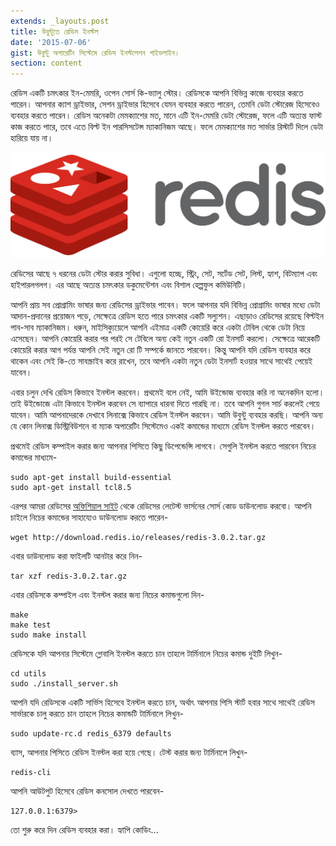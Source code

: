 ```yaml
---
extends: _layouts.post
title: উবুন্টুতে রেডিস ইনস্টল
date: '2015-07-06'
gist: উবুন্টু অপারেটিং সিস্টেমে রেডিস ইনস্টলেশন গাইডলাইন।
section: content
---
```


রেডিস একটি চমৎকার ইন-মেমরি, ওপেন সোর্স কি-ভ্যালু স্টোর। রেডিসকে আপনি বিভিন্ন কাজে ব্যবহার করতে পারেন। আপনার ক্যাশ ড্রাইভার, সেশন ড্রাইভার হিসেবে যেমন ব্যবহার করতে পারেন, তেমনি ডেটা স্টোরেজ হিসেবেও ব্যবহার করতে পারেন। রেডিস অনেকটা মেমক্যাশের মত, মানে এটি ইন-মেমরি ডেটা স্টোরেজ, ফলে এটি অত্যন্ত ফাস্ট কাজ করতে পারে, তবে এতে বিল্ট ইন পারসিসটেন্স ম্যাকানিজম আছে। ফলে মেমক্যাশের মত সার্ভার রিস্টার্ট দিলে ডেটা হারিয়ে যায় না।

![Redis](/images/posts/redis.png)

রেডিসের আছে ৭ ধরনের ডেটা স্টোর করার সুবিধা। এগুলো হচ্ছে, স্ট্রিং, সেট, সর্টেড সেট, লিস্ট, হ্যাশ, বিটম্যাপ এবং হাইপারলগলগ। এর আছে অত্যন্ত চমৎকার ডকুমেন্টেশন এবং বিশাল হেল্পফুল কমিউনিটি।

আপনি প্রায় সব প্রোগ্রামিং ভাষার জন্য রেডিসের ড্রাইভার পাবেন। ফলে আপনার যদি বিভিন্ন প্রোগ্রামিং ভাষার মধ্যে ডেটা আদান-প্রদানের প্রয়োজন পড়ে, সেক্ষেত্রে রেডিস হতে পারে চমৎকার একটি সল্যুশন। এছাড়াও রেডিসের রয়েছে বিল্টইন পাব-সাব ম্যাকানিজম। ধরুন, মাইসিক্যুয়েলে আপনি এইমাত্র একটি কোয়েরি করে একটা টেবিল থেকে ডেটা নিয়ে এসেছেন। আপনি কোয়েরি করার পর পরই সে টেবিলে অন্য কেই নতুন একটি রো ইনসার্ট করলো। সেক্ষেত্রে আরেকটি কোয়েরি করার আগ পর্যন্ত আপনি সেই নতুন রো টি সম্পর্কে জানতে পারবেন। কিন্তু আপনি যদি রেডিস ব্যবহার করে থাকেন এবং সেই কি-তে সাবস্ক্রাইব করে রাখেন, তবে আপনি একটা নতুন ডেটা ইনসার্ট হওয়ার সাথে সাথেই পেয়েই যাবেন।

এবার চলুন দেখি রেডিস কিভাবে ইনস্টল করবেন। প্রথমেই বলে নেই, আমি উইন্ডোজ ব্যবহার করি না অনেকদিন হলো। তাই উইন্ডোজে এটা কিভাবে ইনস্টল করবেন সে ব্যাপারে ধারনা দিতে পারছি না। তবে আপনি গুগল সার্চ করলেই পেয়ে যাবেন। আমি আপনাদেরকে দেখাবে লিনাক্সে কিভাবে রেডিস ইনস্টল করবেন। আমি উবুন্টু ব্যবহার করছি। আপনি অন্য যে কোন লিনাক্স ডিস্ট্রিবিউশনে বা ম্যাক অপারেটিং সিস্টেমেও একই কমান্ডের মাধ্যমে রেডিস ইনস্টল করতে পারবেন।

প্রথমেই রেডিস কম্পাইল করার জন্য আপনার পিসিতে কিছু ডিপেন্ডেন্সি লাগবে। সেগুলি ইনস্টল করতে পারবেন নিচের কমান্ডের মাধ্যমে-

```
sudo apt-get install build-essential
sudo apt-get install tcl8.5
```

এরপর আমরা রেডিসের [অফিশিয়াল সাইট](http://redis.io) থেকে রেডিসের লেটেস্ট ভার্সনের সোর্স কোড ডাউনলোড করবো। আপনি চাইলে নিচের কমান্ডের সাহায্যেও ডাউনলোড করতে পারেন-

```
wget http://download.redis.io/releases/redis-3.0.2.tar.gz
```

এবার ডাউনলোড করা ফাইলটি আনটার করে নিন-

```
tar xzf redis-3.0.2.tar.gz
```

এবার রেডিসকে কম্পাইল এবং ইনস্টল করার জন্য নিচের কমান্ডগুলো দিন-

```
make
make test
sudo make install
```

রেডিসকে যদি আপনার সিস্টেমে গ্লোবালি ইনস্টল করতে চান তাহলে টার্মিনালে নিচের কমান্ড দুইটি লিখুন-

```
cd utils
sudo ./install_server.sh
```

আপনি যদি রেডিসকে একটি সার্ভিস হিসেবে ইনস্টল করতে চান, অর্থাৎ আপনার পিসি স্টার্ট হবার সাথে সাথেই রেডিস সার্ভারকে চালু করতে চান তাহলে নিচের কমান্ডটি টার্মিনালে লিখুন-

```
sudo update-rc.d redis_6379 defaults
```

ব্যাস, আপনার পিসিতে রেডিস ইনস্টল করা হয়ে গেছে। টেস্ট করার জন্য টার্মিনালে লিখুন-

```
redis-cli
```

আপনি আউটপুট হিসেবে রেডিস কনসোল দেখতে পারবেন-

```
127.0.0.1:6379>
```

তো শুরু করে দিন রেডিস ব্যবহার করা। হ্যাপি কোডিং...
